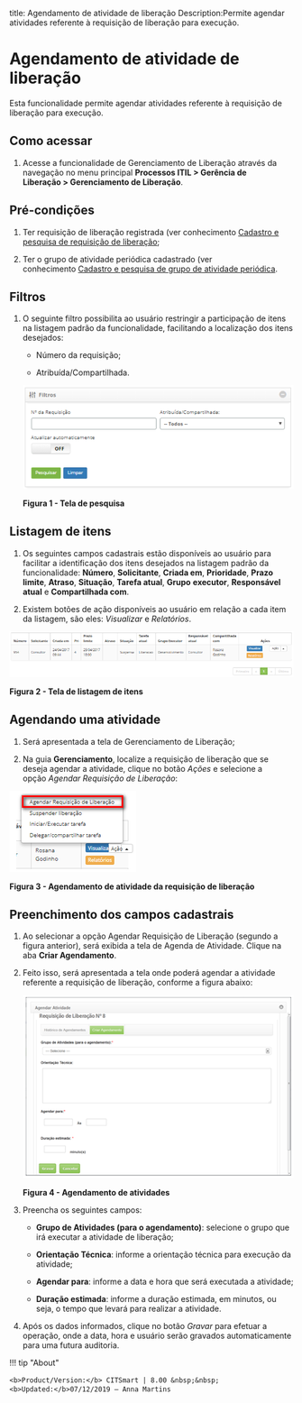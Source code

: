 title: Agendamento de atividade de liberação
Description:Permite agendar atividades referente à requisição de liberação para execução.

# Agendamento de atividade de liberação

Esta funcionalidade permite agendar atividades referente à requisição de
liberação para execução.

Como acessar
------------

1.  Acesse a funcionalidade de Gerenciamento de Liberação através da
    navegação no menu principal **Processos ITIL > Gerência de
    Liberação > Gerenciamento de Liberação**.

Pré-condições
-------------

1.  Ter requisição de liberação registrada (ver conhecimento [Cadastro e
    pesquisa de requisição de
    liberação]();

2.  Ter o grupo de atividade periódica cadastrado (ver conhecimento [Cadastro e
    pesquisa de grupo de atividade
    periódica]().

Filtros
-------

1.  O seguinte filtro possibilita ao usuário restringir a participação de itens
    na listagem padrão da funcionalidade, facilitando a localização dos itens
    desejados:

    -   Número da requisição;

    -   Atribuída/Compartilhada.

    ![Criar](images/schedule-1.png)

    **Figura 1 - Tela de pesquisa**

Listagem de itens
-----------------

1.  Os seguintes campos cadastrais estão disponíveis ao usuário para facilitar a
    identificação dos itens desejados na listagem padrão da
    funcionalidade: **Número**, **Solicitante**, **Criada em**, **Prioridade**,
    **Prazo limite**, **Atraso**, **Situação**, **Tarefa atual**, **Grupo**
    **executor**, **Responsável atual** e **Compartilhada com**.

2.  Existem botões de ação disponíveis ao usuário em relação a cada item da
    listagem, são eles: *Visualizar* e *Relatórios*.

![Criar](images/schedule-2.png)

**Figura 2 - Tela de listagem de itens**

Agendando uma atividade
-----------------------

1.  Será apresentada a tela de Gerenciamento de Liberação;

2.  Na guia **Gerenciamento**, localize a requisição de liberação que se deseja
    agendar a atividade, clique no botão *Ações* e selecione a opção *Agendar
    Requisição de Liberação*:

![Criar](images/schedule-3.png)

**Figura 3 - Agendamento de atividade da requisição de liberação**

Preenchimento dos campos cadastrais
-----------------------------------

1.  Ao selecionar a opção Agendar Requisição de Liberação (segundo a figura
    anterior), será exibida a tela de Agenda de Atividade. Clique na aba **Criar
    Agendamento**.

2.  Feito isso, será apresentada a tela onde poderá agendar a atividade
    referente a requisição de liberação, conforme a figura abaixo:

    ![Criar](images/schedule-4.png)

    **Figura 4 - Agendamento de atividades**

1.  Preencha os seguintes campos:

    -   **Grupo de Atividades (para o agendamento)**: selecione o grupo que irá
    executar a atividade de liberação;

    -   **Orientação Técnica**: informe a orientação técnica para execução da
    atividade;

    -   **Agendar para**: informe a data e hora que será executada a atividade;

    -   **Duração estimada**: informe a duração estimada, em minutos, ou seja, o
    tempo que levará para realizar a atividade.

1.  Após os dados informados, clique no botão *Gravar* para efetuar a operação,
    onde a data, hora e usuário serão gravados automaticamente para uma futura
    auditoria.


!!! tip "About"

    <b>Product/Version:</b> CITSmart | 8.00 &nbsp;&nbsp;
    <b>Updated:</b>07/12/2019 – Anna Martins
